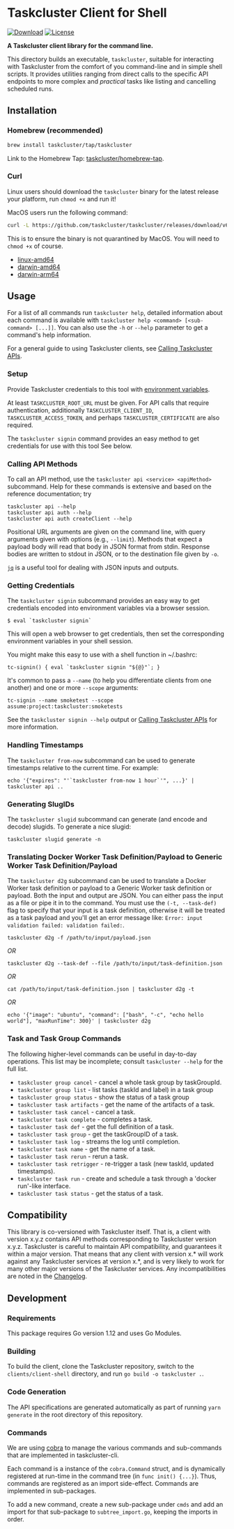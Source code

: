 # Taskcluster Client for Shell

[![Download](https://img.shields.io/badge/github-taskcluster-brightgreen)](https://github.com/taskcluster/taskcluster/releases)
[![License](https://img.shields.io/badge/license-MPL%202.0-orange.svg)](http://mozilla.org/MPL/2.0)

**A Taskcluster client library for the command line.**

This directory builds an executable, `taskcluster`, suitable for interacting
with Taskcluster from the comfort of you command-line and in simple shell
scripts.  It provides utilities ranging from direct calls to the specific API
endpoints to more complex and _practical_ tasks like listing and cancelling
scheduled runs.

## Installation

### Homebrew (recommended)

```bash
brew install taskcluster/tap/taskcluster
```
Link to the Homebrew Tap: [taskcluster/homebrew-tap](https://github.com/taskcluster/homebrew-tap).

### Curl

Linux users should download the `taskcluster` binary for the latest release your
platform, run `chmod +x` and run it!

MacOS users run the following command:
```bash
curl -L https://github.com/taskcluster/taskcluster/releases/download/v60.1.3/taskcluster-darwin-amd64.tar.gz --output taskcluster.tar.gz && tar -xvf taskcluster.tar.gz && rm taskcluster.tar.gz && chmod +x taskcluster
```
This is to ensure the binary is not quarantined by MacOS.
You will need to `chmod +x` of
course.

 * [linux-amd64](https://github.com/taskcluster/taskcluster/releases/download/v60.1.3/taskcluster-linux-amd64.tar.gz)
 * [darwin-amd64](https://github.com/taskcluster/taskcluster/releases/download/v60.1.3/taskcluster-darwin-amd64.tar.gz)
 * [darwin-arm64](https://github.com/taskcluster/taskcluster/releases/download/v60.1.3/taskcluster-darwin-arm64.tar.gz)

## Usage

For a list of all commands run `taskcluster help`, detailed information about
each command is available with
`taskcluster help <command> [<sub-command> [...]]`. You can also use the `-h`
or `--help` parameter to get a command's help information.

For a general guide to using Taskcluster clients, see [Calling Taskcluster APIs](https://docs.taskcluster.net/docs/manual/using/api).

### Setup

Provide Taskcluster credentials to this tool with [environment variables](https://docs.taskcluster.net/docs/manual/design/env-vars).

At least `TASKCLUSTER_ROOT_URL` must be given.
For API calls that require authentication, additionally `TASKCLUSTER_CLIENT_ID`, `TASKCLUSTER_ACCESS_TOKEN`, and perhaps `TASKCLUSTER_CERTIFICATE` are also required.

The `taskcluster signin` command provides an easy method to get credentials for use with this tool
See below.

### Calling API Methods

To call an API method, use the `taskcluster api <service> <apiMethod>` subcommand.
Help for these commands is extensive and based on the reference documentation; try

```shell
taskcluster api --help
taskcluster api auth --help
taskcluster api auth createClient --help
```

Positional URL arguments are given on the command line, with query arguments
given with options (e.g., `--limit`).  Methods that expect a payload body will
read that body in JSON format from stdin.  Response bodies are written to
stdout in JSON, or to the destination file given by `-o`.

[`jq`](https://stedolan.github.io/jq/) is a useful tool for dealing with JSON
inputs and outputs.

### Getting Credentials

The `taskcluster signin` subcommand provides an easy way to get credentials encoded into environment variables via a browser session.

```shell
$ eval `taskcluster signin`
```

This will open a web browser to get credentials, then set the corresponding environment variables in your shell session.

You might make this easy to use with a shell function in ~/.bashrc:

```shell
tc-signin() { eval `taskcluster signin "${@}"`; }
```

It's common to pass a `--name` (to help you differentiate clients from one another) and one or more `--scope` arguments:

```shell
tc-signin --name smoketest --scope assume:project:taskcluster:smoketests
```

See the `taskcluster signin --help` output or [Calling Taskcluster APIs](https://docs.taskcluster.net/docs/manual/using/api) for more information.

### Handling Timestamps

The `taskcluster from-now` subcommand can be used to generate timestamps relative to the current time.  For example:

```shell
echo '{"expires": "'`taskcluster from-now 1 hour`'", ...}' | taskcluster api ..
```

### Generating SlugIDs

The `taskcluster slugid` subcommand can generate (and encode and decode) slugids.
To generate a nice slugid:

```shell
taskcluster slugid generate -n
```

### Translating Docker Worker Task Definition/Payload to Generic Worker Task Definition/Payload

The `taskcluster d2g` subcommand can be used to translate a Docker Worker task definition or payload to a Generic Worker task definition or payload.
Both the input and output are JSON. You can either pass the input as a file or pipe it in to the command.
You must use the `(-t, --task-def)` flag to specify that your input is a task definition, otherwise it will be treated as a task payload and you'll get an error message like: `Error: input validation failed: validation failed:`.

```shell
taskcluster d2g -f /path/to/input/payload.json
```

_OR_

```shell
taskcluster d2g --task-def --file /path/to/input/task-definition.json
```

_OR_

```shell
cat /path/to/input/task-definition.json | taskcluster d2g -t
```

_OR_

```shell
echo '{"image": "ubuntu", "command": ["bash", "-c", "echo hello world"], "maxRunTime": 300}' | taskcluster d2g
```

### Task and Task Group Commands

The following higher-level commands can be useful in day-to-day operations.
This list may be incomplete; consult `taskcluster --help` for the full list.

* `taskcluster group cancel` - cancel a whole task group by taskGroupId.
* `taskcluster group list` - list tasks (taskId and label) in a task group
* `taskcluster group status` - show the status of a task group
* `taskcluster task artifacts` - get the name of the artifacts of a task.
* `taskcluster task cancel` - cancel a task.
* `taskcluster task complete` - completes a task.
* `taskcluster task def` - get the full definition of a task.
* `taskcluster task group` - get the taskGroupID of a task.
* `taskcluster task log` - streams the log until completion.
* `taskcluster task name` - get the name of a task.
* `taskcluster task rerun` - rerun a task.
* `taskcluster task retrigger` - re-trigger a task (new taskId, updated timestamps).
* `taskcluster task run` - create and schedule a task through a 'docker run'-like interface.
* `taskcluster task status` - get the status of a task.

## Compatibility

This library is co-versioned with Taskcluster itself.
That is, a client with version x.y.z contains API methods corresponding to Taskcluster version x.y.z.
Taskcluster is careful to maintain API compatibility, and guarantees it within a major version.
That means that any client with version x.* will work against any Taskcluster services at version x.*, and is very likely to work for many other major versions of the Taskcluster services.
Any incompatibilities are noted in the [Changelog](https://github.com/taskcluster/taskcluster/blob/main/CHANGELOG.md).

## Development

### Requirements

This package requires Go version 1.12 and uses Go Modules.

### Building

To build the client, clone the Taskcluster repository, switch to the `clients/client-shell` directory, and run `go build -o taskcluster .`.

### Code Generation

The API specifications are generated automatically as part of running `yarn generate` in the root directory of this repository.

### Commands

We are using [cobra](https://github.com/spf13/cobra) to manage the various
commands and sub-commands that are implemented in taskcluster-cli.

Each command is a instance of the `cobra.Command` struct, and is dynamically
registered at run-time in the command tree (in `func init() {...}`). Thus,
commands are registered as an import side-effect. Commands are implemented in
sub-packages.

To add a new command, create a new sub-package under `cmds` and add an import
for that sub-package to `subtree_import.go`, keeping the imports in order.
